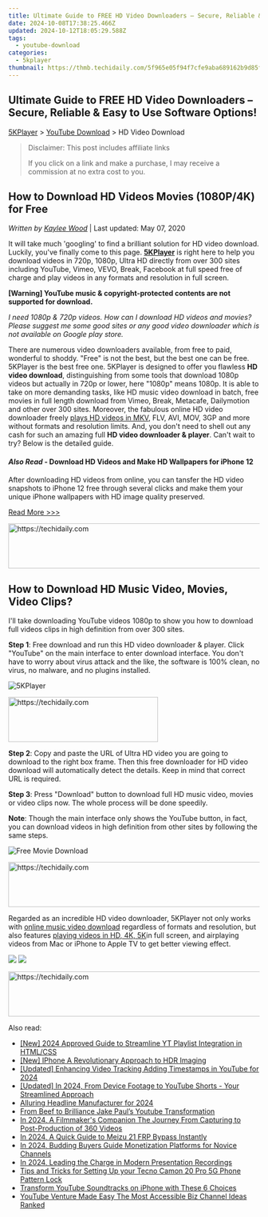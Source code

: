 ```yaml
---
title: Ultimate Guide to FREE HD Video Downloaders – Secure, Reliable & Easy to Use Software Options!
date: 2024-10-08T17:38:25.466Z
updated: 2024-10-12T18:05:29.588Z
tags:
  - youtube-download
categories:
  - 5kplayer
thumbnail: https://thmb.techidaily.com/5f965e05f94f7cfe9aba689162b9d85f8fa664dac189080f055bab6b3b9724f8.jpg
---
```


## Ultimate Guide to FREE HD Video Downloaders – Secure, Reliable & Easy to Use Software Options!

[5KPlayer](https://tools.techidaily.com/5kplayer/products/) \> [YouTube Download](https://tools.techidaily.com/5kplayer/youtube-download/) \> HD Video Download

>  Disclaimer: This post includes affiliate links
>
>  If you click on a link and make a purchase, I may receive a commission at no extra cost to you.
>

## How to Download HD Videos Movies (1080P/4K) for Free

 _Written by [Kaylee Wood](https://www.quora.com/profile/Amanda-Hu-21)_ | Last updated: May 07, 2020 

It will take much 'googling' to find a brilliant solution for HD video download. Luckily, you've finally come to this page. **[5KPlayer](https://tools.techidaily.com/5kplayer/products/)** is right here to help you download videos in 720p, 1080p, Ultra HD directly from over 300 sites including YouTube, Vimeo, VEVO, Break, Facebook at full speed free of charge and play videos in any formats and resolution in full screen. 

**\[Warning\] YouTube music & copyright-protected contents are not supported for download.**

_I need 1080p & 720p videos. How can I download HD videos and movies? Please suggest me some good sites or any good video downloader which is not available on Google play store._ 

There are numerous video downloaders available, from free to paid, wonderful to shoddy. "Free" is not the best, but the best one can be free. 5KPlayer is the best free one. 5KPlayer is designed to offer you flawless **HD video download**, distinguishing from some tools that download 1080p videos but actually in 720p or lower, here "1080p" means 1080p. It is able to take on more demanding tasks, like HD music video download in batch, free movies in full length download from Vimeo, Break, Metacafe, Dailymotion and other over 300 sites. Moreover, the fabulous online HD video downloader freely [plays HD videos in MKV](https://tools.techidaily.com/5kplayer/video-music-player/), FLV, AVI, MOV, 3GP and more without formats and resolution limits. And, you don't need to shell out any cash for such an amazing full **HD video downloader & player**. Can't wait to try? Below is the detailed guide. 

#### _Also Read_ \- Download HD Videos and Make HD Wallpapers for iPhone 12

After downloading HD videos from online, you can tansfer the HD video snapshots to iPhone 12 free through several clicks and make them your unique iPhone wallpapers with HD image quality preserved.

[Read More >>>](https://tools.techidaily.com/5kplayer/iphone-manager/) 

<!-- affiliate ads begin -->
<a href="https://aligracehair.sjv.io/c/5597632/1886048/19272" target="_top" id="1886048">
  <img src="//a.impactradius-go.com/display-ad/19272-1886048" border="0" alt="https://techidaily.com" width="728" height="90"/>
</a>
<img height="0" width="0" src="https://aligracehair.sjv.io/i/5597632/1886048/19272" style="position:absolute;visibility:hidden;" border="0" />
<!-- affiliate ads end -->

## How to Download HD Music Video, Movies, Video Clips?

I'll take downloading YouTube videos 1080p to show you how to download full videos clips in high definition from over 300 sites. 

**Step 1**: Free download and run this HD video downloader & player. Click "YouTube" on the main interface to enter download interface. You don't have to worry about virus attack and the like, the software is 100% clean, no virus, no malware, and no plugins installed. 

![5KPlayer](https://www.5kplayer.com/youtube-download/img/youtube-0119-01.jpg) 

<!-- affiliate ads begin -->
<a href="https://aligracehair.sjv.io/c/5597632/2080312/19272" target="_top" id="2080312">
  <img src="//a.impactradius-go.com/display-ad/19272-2080312" border="0" alt="https://techidaily.com" width="300" height="90"/>
</a>
<img height="0" width="0" src="https://aligracehair.sjv.io/i/5597632/2080312/19272" style="position:absolute;visibility:hidden;" border="0" />
<!-- affiliate ads end -->

**Step 2**: Copy and paste the URL of Ultra HD video you are going to download to the right box frame. Then this free downloader for HD video download will automatically detect the details. Keep in mind that correct URL is required.

**Step 3**: Press "Download" button to download full HD music video, movies or video clips now. The whole process will be done speedily. 

**Note**: Though the main interface only shows the YouTube button, in fact, you can download videos in high definition from other sites by following the same steps. 

![Free Movie Download](https://www.5kplayer.com/youtube-download/img/hd-video-download-xrq.jpg) 

<!-- affiliate ads begin -->
<a href="https://appsumo.8odi.net/c/5597632/2144273/7443" target="_top" id="2144273">
  <img src="//a.impactradius-go.com/display-ad/7443-2144273" border="0" alt="https://techidaily.com" width="728" height="90"/>
</a>
<img height="0" width="0" src="https://appsumo.8odi.net/i/5597632/2144273/7443" style="position:absolute;visibility:hidden;" border="0" />
<!-- affiliate ads end -->

Regarded as an incredible HD video downloader, 5KPlayer not only works with [online music video download](https://tools.techidaily.com/5kplayer/youtube-download/) regardless of formats and resolution, but also features [playing videos in HD, 4K, 5K](https://tools.techidaily.com/5kplayer/video-music-player/)in full screen, and airplaying videos from Mac or iPhone to Apple TV to get better viewing effect. 

[![](https://www.5kplayer.com/youtube-download/../button/freedownwhitewin.png)](https://tools.techidaily.com/5kplayer/products/) [![](https://www.5kplayer.com/youtube-download/../button/freedownbackmac.png)](https://tools.techidaily.com/5kplayer/products/)

<!-- affiliate ads begin -->
<a href="https://appsumo.8odi.net/c/5597632/2129741/7443" target="_top" id="2129741">
  <img src="//a.impactradius-go.com/display-ad/7443-2129741" border="0" alt="https://techidaily.com" width="728" height="90"/>
</a>
<img height="0" width="0" src="https://appsumo.8odi.net/i/5597632/2129741/7443" style="position:absolute;visibility:hidden;" border="0" />
<!-- affiliate ads end -->

<ins class="adsbygoogle"
     style="display:block"
     data-ad-format="autorelaxed"
     data-ad-client="ca-pub-7571918770474297"
     data-ad-slot="1223367746"></ins>

<ins class="adsbygoogle"
     style="display:block"
     data-ad-client="ca-pub-7571918770474297"
     data-ad-slot="8358498916"
     data-ad-format="auto"
     data-full-width-responsive="true"></ins>

<span class="atpl-alsoreadstyle">Also read:</span>
<div><ul>
<li><a href="https://youtube-docs.techidaily.com/024-approved-guide-to-streamline-yt-playlist-integration-in-htmlcss/"><u>[New] 2024 Approved Guide to Streamline YT Playlist Integration in HTML/CSS</u></a></li>
<li><a href="https://fox-cloud.techidaily.com/new-iphone-a-revolutionary-approach-to-hdr-imaging/"><u>[New] IPhone A Revolutionary Approach to HDR Imaging</u></a></li>
<li><a href="https://facebook-video-share.techidaily.com/updated-enhancing-video-tracking-adding-timestamps-in-youtube-for-2024/"><u>[Updated] Enhancing Video Tracking Adding Timestamps in YouTube for 2024</u></a></li>
<li><a href="https://youtube-data.techidaily.com/ed-in-2024-from-device-footage-to-youtube-shorts-your-streamlined-approach/"><u>[Updated] In 2024, From Device Footage to YouTube Shorts - Your Streamlined Approach</u></a></li>
<li><a href="https://extra-resources.techidaily.com/alluring-headline-manufacturer-for-2024/"><u>Alluring Headline Manufacturer for 2024</u></a></li>
<li><a href="https://youtube-video-recordings.techidaily.com/from-beef-to-brilliance-jake-pauls-youtube-transformation/"><u>From Beef to Brilliance Jake Paul’s Youtube Transformation</u></a></li>
<li><a href="https://youtube-video-recordings.techidaily.com/in-2024-a-filmmakers-companion-the-journey-from-capturing-to-post-production-of-360-videos/"><u>In 2024, A Filmmaker's Companion The Journey From Capturing to Post-Production of 360 Videos</u></a></li>
<li><a href="https://android-frp.techidaily.com/in-2024-a-quick-guide-to-meizu-21-frp-bypass-instantly-by-drfone-android/"><u>In 2024, A Quick Guide to Meizu 21 FRP Bypass Instantly</u></a></li>
<li><a href="https://youtube-video-recordings.techidaily.com/in-2024-budding-buyers-guide-monetization-platforms-for-novice-channels/"><u>In 2024, Budding Buyers Guide Monetization Platforms for Novice Channels</u></a></li>
<li><a href="https://digital-screen-recording.techidaily.com/in-2024-leading-the-charge-in-modern-presentation-recordings/"><u>In 2024, Leading the Charge in Modern Presentation Recordings</u></a></li>
<li><a href="https://unlock-android.techidaily.com/tips-and-tricks-for-setting-up-your-tecno-camon-20-pro-5g-phone-pattern-lock-by-drfone-android/"><u>Tips and Tricks for Setting Up your Tecno Camon 20 Pro 5G Phone Pattern Lock</u></a></li>
<li><a href="https://youtube-video-recordings.techidaily.com/transform-youtube-soundtracks-on-iphone-with-these-6-choices/"><u>Transform YouTube Soundtracks on iPhone with These 6 Choices</u></a></li>
<li><a href="https://youtube-video-recordings.techidaily.com/youtube-venture-made-easy-the-most-accessible-biz-channel-ideas-ranked/"><u>YouTube Venture Made Easy The Most Accessible Biz Channel Ideas Ranked</u></a></li>
</ul></div>

